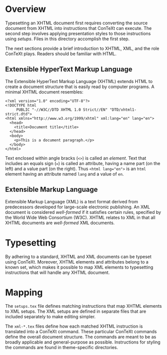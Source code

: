 # Overview

Typesetting an XHTML document first requires converting the source document
from XHTML into instructions that ConTeXt can execute. The second step
involves applying presentation styles to those instructions using _setups_.
Files in this directory accomplish the first step.

The next sections provide a brief introduction to XHTML, XML, and the
role ConTeXt plays. Readers should be familiar with HTML.

## Extensible HyperText Markup Language

The Extensible HyperText Markup Language (XHTML) extends HTML to create
a document structure that is easily read by computer programs. A minimal
XHTML document resembles:

    <?xml version="1.0" encoding="UTF-8"?>
    <!DOCTYPE html 
         PUBLIC "-//W3C//DTD XHTML 1.0 Strict//EN" "DTD/xhtml1-strict.dtd">
    <html xmlns="http://www.w3.org/1999/xhtml" xml:lang="en" lang="en">
      <head>
        <title>Document title</title>
      </head>
      <body>
        <p>This is a document paragraph.</p>
      </body>
    </html>

Text enclosed within angle bracks (`<>`) is called an _element_. Text that
includes an equals sign (`=`) is called an attribute, having a name part
(on the left) and a value part (on the right). Thus `<html lang="en">`
is an `html` element having an attribute named `lang` and a value of `en`.

## Extensible Markup Language

Extensible Markup Language (XML) is a text format derived from predecessors
developed for large-scale electronic publishing. An XML document is
considered _well-formed_ if it satisfies certain rules, specified by the
World Wide Web Consortium (W3C). XHTML relates to XML in that all XHTML
documents are _well-formed_ XML documents.

# Typesetting

By adhering to a standard, XHTML and XML documents can be typeset using
ConTeXt. Moreover, XHTML elements and attributes belong to a known set,
which makes it possible to map XML elements to typesetting instructions
that will handle any XHTML document.

# Mapping

The `setups.tex` file defines matching instructions that map XHTML elements
to XML setups. The XML setups are defined in separate files that are included
separately to make editing simpler.

The `xml-*.tex` files define how each matched XHTML instruction is translated
into a ConTeXt command. These particular ConTeXt commands define the
overall document structure. The commands are meant to be as broadly
applicable and general-purpose as possible. Instructions for styling the
commands are found in theme-specific directories.


